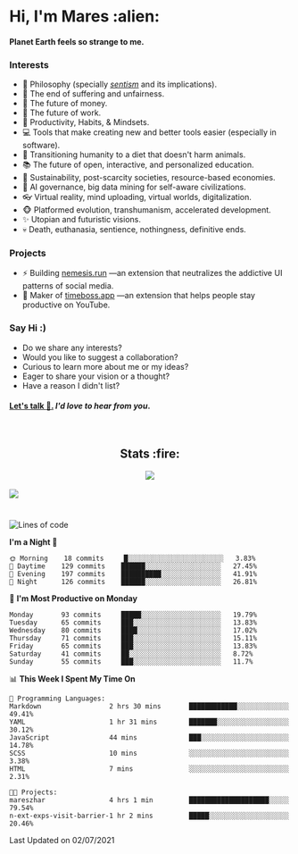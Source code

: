 <h1>Hi, I'm Mares :alien:</h1>

#### Planet Earth feels so strange to me.

### **Interests**

- 🌊 Philosophy (specially [_sentism_][sentismmedium] and its implications).
- 🎯 The end of suffering and unfairness.
- 💸 The future of money.
- 💼 The future of work.
- 🧠 Productivity, Habits, & Mindsets.
- 💻 Tools that make creating new and better tools easier (especially in software).
- 🥗 Transitioning humanity to a diet that doesn't harm animals.
- 📚 The future of open, interactive, and personalized education.
- 🌱 Sustainability, post-scarcity societies, resource-based economies.
- 🤖 AI governance, big data mining for self-aware civilizations.
- 👓 Virtual reality, mind uploading, virtual worlds, digitalization.
- 🐵 Platformed evolution, transhumanism, accelerated development.
- ✨ Utopian and futuristic visions.
- 💀 Death, euthanasia, sentience, nothingness, definitive ends.


### **Projects**

- ⚡ Building [nemesis.run](https://nemesis.run) —an extension that neutralizes the addictive UI patterns of social media.
- 💎 Maker of [timeboss.app](https://timeboss.app) —an extension that helps people stay productive on YouTube.


### **Say Hi :)**

- Do we share any interests?
- Would you like to suggest a collaboration?
- Curious to learn more about me or my ideas?
- Eager to share your vision or a thought?
- Have a reason I didn't list?

#### [Let's talk :wave:.](mailto:mareszhar@gmail.com) _I'd love to hear from you_.

[sentismmedium]: https://medium.com/@mareszhar/born-a-prisoner-a-reflection-about-life-its-struggles-and-a-plan-to-escape-d8566ce9b026

<br>

<h2 align="center">Stats :fire:</h2>

<div align="center">
  <img src="https://github-readme-streak-stats.herokuapp.com?user=mareszhar&theme=black-ice&hide_border=true&stroke=FFFFFF15&ring=DF8FFE&fire=DF8FFE&currStreakLabel=DF8FFE&background=3A3B4BC0&currStreakNum=86FFAB">
</div>

<br>

<img src="https://activity-graph.herokuapp.com/graph?username=mareszhar&theme=nord&bg_color=00000000&color=979797&line=DF8FFE&point=00000000&area=true&hide_border=true">

<br>

<h1></h1>

<!--START_SECTION:waka-->
![Lines of code](https://img.shields.io/badge/From%20Hello%20World%20I%27ve%20Written-106164%20lines%20of%20code-blue)

**I'm a Night 🦉** 

```text
🌞 Morning    18 commits     █░░░░░░░░░░░░░░░░░░░░░░░░   3.83% 
🌆 Daytime    129 commits    ██████░░░░░░░░░░░░░░░░░░░   27.45% 
🌃 Evening    197 commits    ██████████░░░░░░░░░░░░░░░   41.91% 
🌙 Night      126 commits    ██████░░░░░░░░░░░░░░░░░░░   26.81%

```
📅 **I'm Most Productive on Monday** 

```text
Monday       93 commits     █████░░░░░░░░░░░░░░░░░░░░   19.79% 
Tuesday      65 commits     ███░░░░░░░░░░░░░░░░░░░░░░   13.83% 
Wednesday    80 commits     ████░░░░░░░░░░░░░░░░░░░░░   17.02% 
Thursday     71 commits     ███░░░░░░░░░░░░░░░░░░░░░░   15.11% 
Friday       65 commits     ███░░░░░░░░░░░░░░░░░░░░░░   13.83% 
Saturday     41 commits     ██░░░░░░░░░░░░░░░░░░░░░░░   8.72% 
Sunday       55 commits     ███░░░░░░░░░░░░░░░░░░░░░░   11.7%

```


📊 **This Week I Spent My Time On** 

```text
💬 Programming Languages: 
Markdown                 2 hrs 30 mins       ████████████░░░░░░░░░░░░░   49.41% 
YAML                     1 hr 31 mins        ███████░░░░░░░░░░░░░░░░░░   30.12% 
JavaScript               44 mins             ███░░░░░░░░░░░░░░░░░░░░░░   14.78% 
SCSS                     10 mins             ░░░░░░░░░░░░░░░░░░░░░░░░░   3.38% 
HTML                     7 mins              ░░░░░░░░░░░░░░░░░░░░░░░░░   2.31%

🐱‍💻 Projects: 
mareszhar                4 hrs 1 min         ████████████████████░░░░░   79.54% 
n-ext-exps-visit-barrier-1 hr 2 mins         █████░░░░░░░░░░░░░░░░░░░░   20.46%

```


 Last Updated on 02/07/2021
<!--END_SECTION:waka-->

